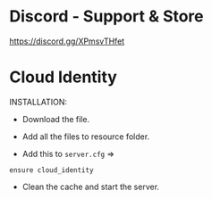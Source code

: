 # Discord - Support & Store
https://discord.gg/XPmsvTHfet


# Cloud Identity

INSTALLATION:

* Download the file.

* Add all the files to resource folder.

* Add this to `server.cfg` => 

```
ensure cloud_identity
```

* Clean the cache and start the server.